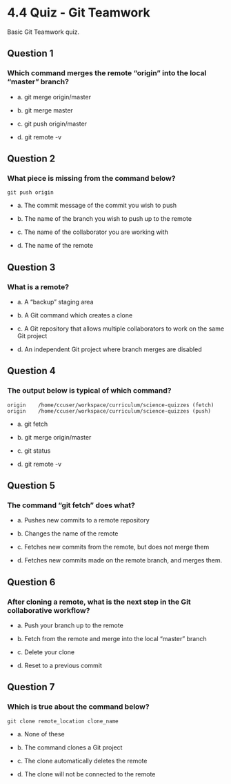 # 4.4 Quiz - Git Teamwork
Basic Git Teamwork quiz.

## Question 1

### Which command merges the remote “origin” into the local “master” branch?

- a. git merge origin/master

- b. git merge master

- c. git push origin/master

- d. git remote -v

## Question 2

### What piece is missing from the command below?
```
git push origin
```
- a. The commit message of the commit you wish to push

- b. The name of the branch you wish to push up to the remote

- c. The name of the collaborator you are working with

- d. The name of the remote

## Question 3

### What is a remote?

- a. A “backup” staging area

- b. A Git command which creates a clone

- c. A Git repository that allows multiple collaborators to work on the same Git project

- d. An independent Git project where branch merges are disabled

## Question 4

### The output below is typical of which command?
```
origin    /home/ccuser/workspace/curriculum/science-quizzes (fetch) 
origin    /home/ccuser/workspace/curriculum/science-quizzes (push)
```
- a. git fetch

- b. git merge origin/master

- c. git status

- d. git remote -v

## Question 5

### The command “git fetch” does what?

- a. Pushes new commits to a remote repository

- b. Changes the name of the remote

- c. Fetches new commits from the remote, but does not merge them

- d. Fetches new commits made on the remote branch, and merges them.

## Question 6

### After cloning a remote, what is the next step in the Git collaborative workflow?

- a. Push your branch up to the remote

- b. Fetch from the remote and merge into the local “master” branch

- c. Delete your clone

- d. Reset to a previous commit

## Question 7

### Which is true about the command below?
```
git clone remote_location clone_name
```
- a. None of these

- b. The command clones a Git project

- c. The clone automatically deletes the remote

- d. The clone will not be connected to the remote